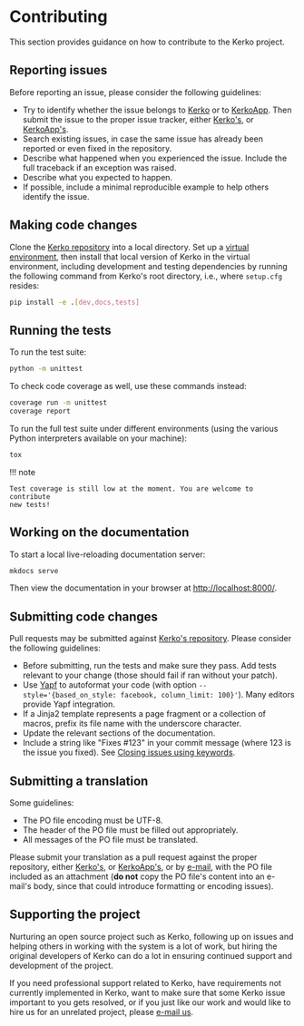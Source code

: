 # Contributing

This section provides guidance on how to contribute to the Kerko project.


## Reporting issues

Before reporting an issue, please consider the following guidelines:

- Try to identify whether the issue belongs to [Kerko] or to [KerkoApp]. Then
  submit the issue to the proper issue tracker, either [Kerko's][Kerko_issues],
  or [KerkoApp's][KerkoApp_issues].
- Search existing issues, in case the same issue has already been reported or
  even fixed in the repository.
- Describe what happened when you experienced the issue. Include the full
  traceback if an exception was raised.
- Describe what you expected to happen.
- If possible, include a minimal reproducible example to help others identify
  the issue.


## Making code changes

Clone the [Kerko repository][Kerko] into a local directory. Set up a [virtual
environment][venv], then install that local version of Kerko in the virtual
environment, including development and testing dependencies by running the
following command from Kerko's root directory, i.e., where `setup.cfg` resides:

```bash
pip install -e .[dev,docs,tests]
```


## Running the tests

To run the test suite:

```bash
python -m unittest
```

To check code coverage as well, use these commands instead:

```bash
coverage run -m unittest
coverage report
```

To run the full test suite under different environments (using the various
Python interpreters available on your machine):

```bash
tox
```

!!! note

    Test coverage is still low at the moment. You are welcome to contribute
    new tests!


## Working on the documentation

To start a local live-reloading documentation server:

```bash
mkdocs serve
```

Then view the documentation in your browser at <http://localhost:8000/>.


## Submitting code changes

Pull requests may be submitted against [Kerko's repository][Kerko]. Please
consider the following guidelines:

- Before submitting, run the tests and make sure they pass. Add tests relevant
  to your change (those should fail if ran without your patch).
- Use [Yapf](https://github.com/google/yapf) to autoformat your code (with
  option `--style='{based_on_style: facebook, column_limit: 100}'`). Many
  editors provide Yapf integration.
- If a Jinja2 template represents a page fragment or a collection of macros,
  prefix its file name with the underscore character.
- Update the relevant sections of the documentation.
- Include a string like "Fixes #123" in your commit message (where 123 is the
  issue you fixed). See [Closing issues using
  keywords](https://help.github.com/en/articles/closing-issues-using-keywords).


## Submitting a translation

Some guidelines:

- The PO file encoding must be UTF-8.
- The header of the PO file must be filled out appropriately.
- All messages of the PO file must be translated.

Please submit your translation as a pull request against the proper repository,
either [Kerko's][Kerko], or [KerkoApp's][KerkoApp], or by [e-mail][Kerko_email],
with the PO file included as an attachment (**do not** copy the PO file's
content into an e-mail's body, since that could introduce formatting or encoding
issues).


## Supporting the project

Nurturing an open source project such as Kerko, following up on issues and
helping others in working with the system is a lot of work, but hiring the
original developers of Kerko can do a lot in ensuring continued support and
development of the project.

If you need professional support related to Kerko, have requirements not
currently implemented in Kerko, want to make sure that some Kerko issue
important to you gets resolved, or if you just like our work and would like to
hire us for an unrelated project, please [e-mail us][Kerko_email].


[Kerko]: https://github.com/whiskyechobravo/kerko
[Kerko_email]: mailto:kerko@whiskyechobravo.com
[Kerko_issues]: https://github.com/whiskyechobravo/kerko/issues
[KerkoApp]: https://github.com/whiskyechobravo/kerkoapp
[KerkoApp_issues]: https://github.com/whiskyechobravo/kerkoapp/issues
[venv]: https://docs.python.org/3.11/tutorial/venv.html
